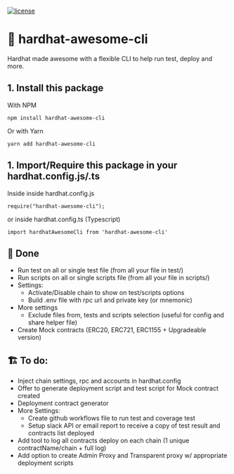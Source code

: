 [![license](https://img.shields.io/github/license/jamesisaac/react-native-background-task.svg)](https://opensource.org/licenses/MIT)

# 👷 hardhat-awesome-cli
 Hardhat made awesome with a flexible CLI to help run test, deploy and more.

## 1. Install this package
With NPM
```commandline
npm install hardhat-awesome-cli
```
Or with Yarn
```commandline
yarn add hardhat-awesome-cli
```

## 1. Import/Require this package in your hardhat.config.js/.ts

Inside inside hardhat.config.js
```
require("hardhat-awesome-cli");
```
or inside hardhat.config.ts (Typescript)
```
import hardhatAwesomeCli from 'hardhat-awesome-cli'
```

## 💪 Done
- Run test on all or single test file (from all your file in test/)
- Run scripts  on all or single scripts file (from all your file in scripts/)
- Settings:
    - Activate/Disable chain to show on test/scripts options
    - Build .env file with rpc url and private key (or mnemonic)
- More settings
    - Exclude files from, tests and scripts selection (useful for config and share helper file)
- Create Mock contracts (ERC20, ERC721, ERC1155 + Upgradeable version)

## 🏗️ To do:
- Inject chain settings, rpc and accounts in hardhat.config
- Offer to generate deployment script and test script for Mock contract created
- Deployment contract generator
- More Settings:
    - Create github workflows file to run test and coverage test
    - Setup slack API or email report to receive a copy of test result and contracts list deployed
- Add tool to log all contracts deploy on each chain (1 unique contractName/chain + full log)
- Add option to create Admin Proxy and Transparent proxy w/ appropriate deployment scripts